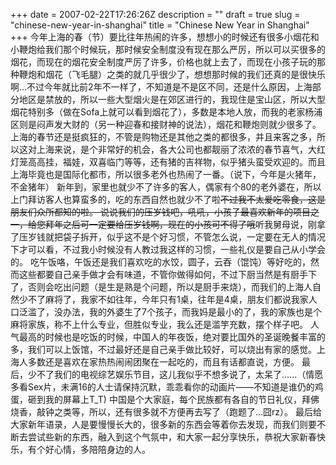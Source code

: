 +++
date = 2007-02-22T17:26:26Z
description = ""
draft = true
slug = "chinese-new-year-in-shanghai"
title = "Chinese New Year in Shanghai"
+++
今年上海的春（节）要比往年热闹的许多，想想小的时候还有很多小烟花和小鞭炮给我们那个时候玩，那时候安全制度没有现在那么严厉，所以可以买很多的烟花，而现在的烟花安全制度严厉了许多，价格也就上去了，而现在小孩子玩的那种鞭炮和烟花（飞毛腿）之类的就几乎很少了，想想那时候的我们还真的是很快乐啊...不过今年就比前2年不一样了，不知道是不是区不同，还是什么原因，上海部分地区是禁放的，所以一些大型烟火是在郊区进行的，我现住是宝山区，所以大型烟花特别多（做在Sofa上就可以看到烟花了），多数是本地人放，而我的老家杨浦区则是闷声发大财的（另一种迎春和接财神的说法），烟花和鞭炮则就少很多了。
上海的春节还是挺疯狂的，不管是购物还是其他之类的都很多，并且来客之多，所以这对上海来说，是个非常好的机会，各大公司也都靓丽了浓浓的春节喜气，大红灯笼高高挂，福娃，双喜临门等等，还有猪的吉祥物，似乎猪头蛮受欢迎的。而且上海毕竟也是国际化都市，所以很多老外也热闹了一番。（说下，今年是火猪年，不金猪年）
新年到，家里也就少不了许多的客人，偶家有个80的老外婆在，所以上门拜访客人也算蛮多的，吃的东西自然也就少不了啦~~不过我不太爱吃零食，这是朋友们众所都知的啦。<!--more-->
说说我们的压岁钱吧，吼吼，小孩子最喜欢新年的项目之一，给您拜年之后可一定要给压岁钱啊，现在的小孩可不得了哦~~听我舅母说，刚拿了压岁钱就把袋子拆开，似乎这不是个好习惯，不管怎么说，一定要在无人的情况下才可以看，不过我小时候没有人教过我这样的习惯，一些礼仪是要自己从小学会的。
吃午饭咯，午饭还是我们喜欢吃的水饺，圆子，云吞（馄饨）等好吃的，然而这些都要自己亲手做才会有味道，不管你做得如何，不过下厨当然是有厨手下了，否则会吃出问题（是生是熟是个问题，所以是厨手来烧），而我们的上海人自然少不了麻将了，我家不如往年，今年只有1桌，往年是4桌，朋友们都说我家人口泛滥了，没办法，我的外婆生了7个孩子，而我妈是最小的了，我的家族也是个麻将家族，称不上什么专业，但胜似专业，我么还是滥竽充数，摆个样子吧。
人气最高的时候也是吃饭的时候，中国人的年夜饭，绝对要比国外的圣诞晚餐丰富的多，我们可以上饭馆，不过最好还是自己亲手做比较好，可以烧出有家的感觉。上海人多数还是喜欢在家热热闹闹团聚在一起吃的，而且有话都直说，方便。
最后，少不了我们的电视综艺娱乐节目，这儿我似乎不想多说了，太呆了......（情愿多看Sex片，未满16的人士请保持沉默，乖乖看你的动画片——不知道是谁仍的鸡蛋，砸到我的屏幕上T_T)
中国是个大家庭，每个民族都有各自的节日礼仪，拜佛烧香，敲钟之类等，所以，还有很多就不方便再去写了（跑题了...囧rz）。
最后给大家新年语录，人是要慢慢长大的，很多新的东西会等着你去发现，而我们则要不断去尝试些新的东西，融入到这个气氛中，和大家一起分享快乐，恭祝大家新春快乐，有个好心情，多陪陪身边的人。